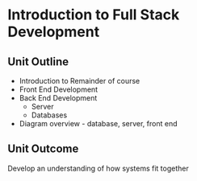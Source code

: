 # Introduction to Full Stack Development

## Unit Outline

* Introduction to Remainder of course
* Front End Development
* Back End Development
  * Server
  * Databases
* Diagram overview - database, server, front end

## Unit Outcome

Develop an understanding of how systems fit together
